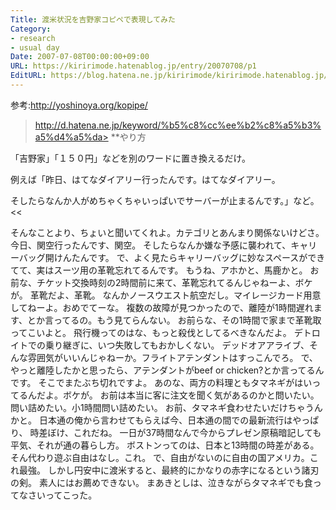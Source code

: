 ```yaml
---
Title: 渡米状況を吉野家コピペで表現してみた
Category:
- research
- usual day
Date: 2007-07-08T00:00:00+09:00
URL: https://kiririmode.hatenablog.jp/entry/20070708/p1
EditURL: https://blog.hatena.ne.jp/kiririmode/kiririmode.hatenablog.jp/atom/entry/8454420450078217130
---
```



参考:http://yoshinoya.org/kopipe/

>http://d.hatena.ne.jp/keyword/%b5%c8%cc%ee%b2%c8%a5%b3%a5%d4%a5%da>
**やり方

「吉野家」「１５０円」などを別のワードに置き換えるだけ。

例えば「昨日、はてなダイアリー行ったんです。はてなダイアリー。

そしたらなんか人がめちゃくちゃいっぱいでサーバーが止まるんです。」など。
<<


そんなことより、ちょいと聞いてくれよ。カテゴリとあんまり関係ないけどさ。
今日、関空行ったんです、関空。
そしたらなんか嫌な予感に襲われて、キャリーバッグ開けんたんです。
で、よく見たらキャリーバッグに妙なスペースができてて、実はスーツ用の革靴忘れてるんです。
もうね、アホかと、馬鹿かと。
お前な、チケット交換時刻の2時間前に来て、革靴忘れてるんじゃねーよ、ボケが。
革靴だよ、革靴。
なんかノースウエスト航空だし。マイレージカード用意してねーよ。おめでてーな。
複数の故障が見つかったので、離陸が1時間遅れます、とか言ってるの。もう見てらんない。
お前らな、その1時間で家まで革靴取ってこいよと。
飛行機ってのはな、もっと殺伐としてるべきなんだよ。
デトロイトでの乗り継ぎに、いつ失敗してもおかしくない。
デッドオアアライブ、そんな雰囲気がいいんじゃねーか。フライトアテンダントはすっこんでろ。
で、やっと離陸したかと思ったら、アテンダントがbeef or chicken?とか言ってるんです。
そこでまたぶち切れですよ。
あのな、両方の料理ともタマネギがはいってるんだよ。ボケが。
お前は本当に客に注文を聞く気があるのかと問いたい。問い詰めたい。小1時間問い詰めたい。
お前、タマネギ食わせたいだけちゃうんかと。
日本通の俺から言わせてもらえば今、日本通の間での最新流行はやっぱり、
時差ぼけ、これだね。
一日が37時間なんで今からプレゼン原稿暗記しても平気、それが通の暮らし方。
ボストンってのは、日本と13時間の時差がある。そん代わり遊ぶ自由はなし。これ。
で、自由がないのに自由の国アメリカ。これ最強。
しかし円安中に渡米すると、最終的にかなりの赤字になるという諸刃の剣。
素人にはお薦めできない。
まあきとしは、泣きながらタマネギでも食ってなさいってこった。
